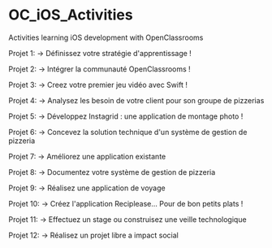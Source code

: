 # OC_iOS_Activities
Activities learning iOS development with OpenClassrooms

Projet 1:
-> Définissez votre stratégie d'apprentissage !

Projet 2:
-> Intégrer la communauté OpenClassrooms !

Projet 3:
-> Creez votre premier jeu vidéo avec Swift !

Projet 4:
-> Analysez les besoin de votre client pour son groupe de pizzerias

Projet 5:
-> Développez Instagrid : une application de montage photo !

Projet 6:
-> Concevez la solution technique d'un système de gestion de pizzeria

Projet 7:
-> Améliorez une application existante

Projet 8:
-> Documentez votre système de gestion de pizzeria

Projet 9:
-> Réalisez une application de voyage

Projet 10:
-> Créez l'application Reciplease... Pour de bon petits plats !

Projet 11:
-> Effectuez un stage ou construisez une veille technologique

Projet 12:
-> Réalisez un projet libre a impact social


